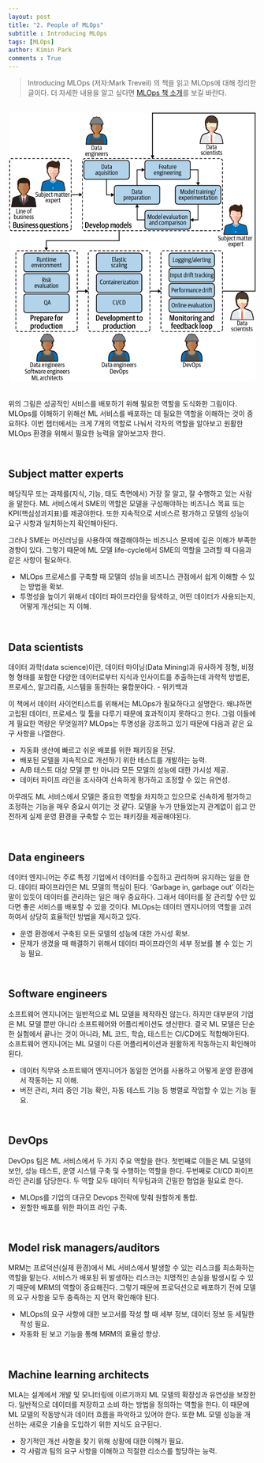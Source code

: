 ```yaml
---
layout: post
title: "2. People of MLOps"
subtitle : Introducing MLOps
tags: [MLOps]
author: Kimin Park
comments : True
---
```


> Introducing MLOps (저자:Mark Treveil) 의 책을 읽고 MLOps에 대해 정리한 글이다. 더 자세한 내용을 알고 싶다면 [MLOps 책 소개](https://pebpung.github.io/2021/01/14/MLOps0.html)를 보길 바란다.

<br>

<center><img src="/assets/img/2021-01-14/mlops-2/Untitled.png" width="500"></center>

<br>

위의 그림은 성공적인 서비스를 배포하기 위해 필요한 역할을 도식화한 그림이다. MLOps를 이해하기 위해선 ML 서비스를 배포하는 데 필요한 역할을 이해하는 것이 중요하다. 이번 챕터에서는 크게 7개의 역할로 나눠서 각자의 역할을 알아보고 원활한 MLOps 환경을 위해서 필요한 능력을 알아보고자 한다. 

<br>

## Subject matter experts

해당직무 또는 과제를(지식, 기능, 태도 측면에서) 가장 잘 알고, 잘 수행하고 있는 사람을 말한다. ML 서비스에서 SME의 역할은 모델을 구성해야하는 비즈니스 목표 또는 KPI(핵심성과지표)를 제공야한다. 또한 지속적으로 서비스르 평가하고 모델의 성능이 요구 사항과 일치하는지 확인해야된다.

그러나 SME는 머신러닝을 사용하여 해결해야하는 비즈니스 문제에 깊은 이해가 부족한 경향이 있다. 그렇기 때문에 ML 모델 life-cycle에서 SME의 역할을 고려할 때 다음과 같은 사항이 필요하다. 

- MLOps 프로세스를 구축할 때 모델의 성능을 비즈니스 관점에서 쉽게 이해할 수 있는 방법을 확보.
- 투명성을 높이기 위해서 데이터 파이프라인을 탐색하고, 어떤 데이터가 사용되는지, 어떻게 개선되는 지 이해.

<br>

## Data scientists

데이터 과학(data science)이란, 데이터 마이닝(Data Mining)과 유사하게 정형, 비정형 형태를 포함한 다양한 데이터로부터 지식과 인사이트를 추출하는데 과학적 방법론, 프로세스, 알고리즘, 시스템을 동원하는 융합분야다. - 위키백과

이 책에서 데이터 사이언티스트를 위해서는 MLOps가 필요하다고 설명한다. 왜냐하면 고립된 데이터, 프로세스 및 툴을 다루기 때문에 효과적이지 못하다고 한다. 그럼 이들에게 필요한 역량은 무엇일까? MLOps는 투명성을 강조하고 있기 때문에 다음과 같은 요구 사항을 나열한다.

- 자동화 생산에 빠르고 쉬운 배포를 위한 패키징을 전달.
- 배포된 모델을 지속적으로 개선하기 위한 테스트를 개발하는 능력.
- A/B 테스트 대상 모델 뿐 만 아니라 모든 모델의 성능에 대한 가시성 제공.
- 데이터 파이프 라인을 조사하여 신속하게 평가하고 조정할 수 있는 유연성.

아무래도 ML 서비스에서 모델은 중요한 역할을 차지하고 있으므로 신속하게 평가하고 조정하는 기능을 매우 중요시 여기는 것 같다. 모델을 누가 만들었는지 관계없이 쉽고 안전하게 실제 운영 환경을 구축할 수 있는 패키징을 제공해야된다. 

<br>

## Data engineers

데이터 엔지니어는 주로 특정 기업에서 데이터를 수집하고 관리하며 유지하는 일을 한다. 데이터 파이프라인은 ML 모델의 핵심이 된다. 'Garbage in, garbage out' 이라는 말이 있듯이 데이터를 관리하는 일은 매우 중요하다. 그래서 데이터를 잘 관리할 수만 있다면 좋은 서비스를 배포할 수 있을 것이다. MLOps는 데이터 엔지니어의 역할을 고려하여서 상당히 효율적인 방법을 제시하고 있다. 

- 운영 환경에서 구축된 모든 모델의 성능에 대한 가시성 확보.
- 문제가 생겼을 때 해결하기 위해서 데이터 파이프라인의 세부 정보를 볼 수 있는 기능 필요.

<br>

## Software engineers

소프트웨어 엔지니어는 일반적으로 ML 모델을 제작하진 않는다. 하지만 대부분의 기업은 ML 모델 뿐만 아니라 소프트웨어와 어플리케이션도 생산한다. 결국 ML 모델은 단순한 실험에서 끝나는 것이 아니라, ML 코드, 학습, 테스트는 CI/CD에도 적합해야된다. 소프트웨어 엔지니어는 ML 모델이 다른 어플리케이션과 원활하게 작동하는지 확인해야된다.

- 데이터 직무와 소프트웨어 엔지니어가 동일한 언어를 사용하고 어떻게 운영 환경에서 작동하는 지 이해.
- 버전 관리, 처리 중인 기능 확인, 자동 테스트 기능 등 병렬로 작업할 수 있는 기능 필요.

<br>

## DevOps

DevOps 팀은 ML 서비스에서 두 가지 주요 역할을 한다. 첫번째로 이들은 ML 모델의 보안, 성능 테스트, 운영 시스템 구축 및 수행하는 역할을 한다. 두번째로 CI/CD 파이프 라인 관리를 담당한다. 두 역할 모두 데이터 직무팀과의 긴밀한 협업을 필요로 한다. 

- MLOps를 기업의 대규모 Devops 전략에 맞춰 원할하게 통합.
- 원할한 배포를 위한 파이프 라인 구축.

<br>

## Model risk managers/auditors

MRM는 프로덕션(실제 환경)에서 ML 서비스에서 발생할 수 있는 리스크를 최소화하는 역할을 맡는다. 서비스가 배포된 뒤 발생하는 리스크는 치명적인 손실을 발생시킬 수 있기 때문에 MRM의 역할이 중요해진다. 그렇기 때문에 프로덕션으로 배포하기 전에 모델의 요구 사항을 모두 충족하는 지 먼저 확인해야 된다. 

- MLOps의 요구 사항에 대한 보고서를 작성 할 때 세부 정보, 데이터 정보 등 세밀한 작성 필요.
- 자동화 된 보고 기능을 통해 MRM의 효율성 향상.

<br>

## Machine learning architects

MLA는 설계에서 개발 및 모니터링에 이르기까지 ML 모델의 확장성과 유연성을 보장한다. 일반적으로 데이터를 저장하고 소비 하는 방법을 정의하는 역할을 한다. 이 때문에 ML 모델의 작동방식과 데이터 흐름을 파악하고 있어야 한다. 또한 ML 모델 성능을 개선하는 새로운 기술을 도입하기 위한 지식도 요구된다. 

- 장기적인 개선 사항을 찾기 위해 상황에 대한 이해가 필요.
- 각 사람과 팀의 요구 사항을 이해하고 적절한 리소스를 할당하는 능력.